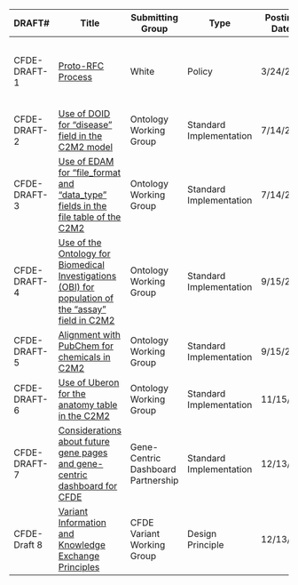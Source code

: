 | DRAFT# | Title | Submitting Group | Type | Posting Date | End Date | Status | Approve | Dissent | Abstain |
|--------|-------|------------------|------|--------------|----------|--------|---------|---------|---------|
| CFDE-DRAFT-1 | [Proto-RFC Process](https://docs.google.com/document/d/1masYhU6W_zgUWN1XWS8_f-KiSp1cTDdo4eZJWpsXyHQ/edit?usp=sharing) |  White | Policy | 3/24/20 |  | open for comments indefinitely while we refine process |        |           |            | 
| CFDE-DRAFT-2 | [Use of DOID for “disease” field in the C2M2 model](https://docs.google.com/document/d/1OS_69jvdexMvH9KSptGDAKAXCzyDtca2M0VjsGXImEE/edit) |  Ontology Working Group | Standard Implementation | 7/14/21 | 1/18/22 | Comment period open |  GTEx     |           |            | 
| CFDE-DRAFT-3 | [Use of EDAM for “file_format and “data_type” fields in the file table of the C2M2](https://docs.google.com/document/d/1HQPtk6381Yncxp8Apzxyv8YwPNYIcvWEAH0gKraqKHE/edit) |  Ontology Working Group | Standard Implementation | 7/14/21 | 1/18/22  | Comment period open |  GTEx    |           |            | 
| CFDE-DRAFT-4 | [Use of the Ontology for Biomedical Investigations (OBI) for population of the “assay” field in C2M2](https://docs.google.com/document/d/1fTA2O71QkQD_yPmvGr0uz7Vr8FMTzvY3FyW66Y3qQYo/edit) | Ontology Working Group | Standard Implementation | 9/15/21 | 1/18/22 | Comment period open |   GTEx      |           |            | 
| CFDE-DRAFT-5 | [Alignment with PubChem for chemicals in C2M2](https://docs.google.com/document/d/1JV_xMWEV5bl3wWw3s1feomZKr2wlARFEaHw1tLYI7DY/edit) | Ontology Working Group | Standard Implementation | 9/15/21 | 1/18/22 | Comment period open |         |           |  GTEx   | 
| CFDE-DRAFT-6 | [Use of Uberon for the anatomy table in the C2M2](https://docs.google.com/document/d/1x-KYUOvzO6NMiHqnl9G8JzakLcqJbkfG/edit) | Ontology Working Group | Standard Implementation | 11/15/21 | 1/18/22 |  Comment period open       |  GTEx, ERCC, KFDRC, MW     |            | 
| CFDE-DRAFT-7 | [Considerations about future gene pages and gene-centric dashboard for CFDE](https://docs.google.com/document/d/1n9sKKGcXpZscG-eGClg7RmUs8fzYbeQ1/edit) | Gene-Centric Dashboard Partnership | Standard Implementation | 12/13/21 | 1/18/22 |  Comment period open       |    GTEx       |            | 
| CFDE-Draft 8 | [Variant Information and Knowledge Exchange Principles](https://docs.google.com/document/d/1bM2L3Ux3CrGISUVETVeVcvK8e0XT_Zey/edit) | CFDE Variant Working Group | Design Principle | 12/13/21 | 1/18/22 |  Comment period open      |           |            | 
